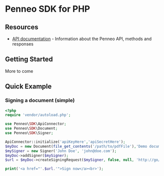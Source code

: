# Penneo SDK for PHP

## Resources

* [API documentation][docs-api] - Information about the Penneo API, methods and responses

## Getting Started
More to come

## Quick Example

### Signing a document (simple)

```php
<?php
require 'vendor/autoload.php';

use Penneo\SDK\ApiConnector;
use Penneo\SDK\Document;
use Penneo\SDK\Signer;

ApiConnector::initialize('apiKeyHere','apiSecretHere');
$myDoc = new Document(file_get_contents('/path/to/pdfFile'),'Demo document');
$mySigner = new Signer('John Doe', 'john@doe.com');
$myDoc->addSigner($mySigner);
$url = $myDoc->createSigningRequest($mySigner, false, null, 'http://go/here/on/success', 'http://go/here/on/failure');

print('<a href="'.$url.'">Sign now</a><br>');
```

[docs-api]: https://penneo.com/api/docs